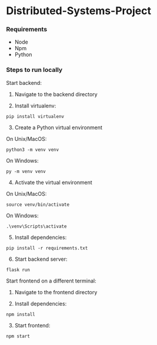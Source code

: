 # Distributed-Systems-Project

### Requirements
- Node
- Npm
- Python

### Steps to run locally
Start backend:
1. Navigate to the backend directory

2. Install virtualenv:

```
pip install virtualenv
```

3. Create a Python virtual environment

On Unix/MacOS:
```
python3 -m venv venv
```

On Windows:
```
py -m venv venv
```

4. Activate the virtual environment

On Unix/MacOS:
```
source venv/bin/activate
```

On Windows:
```
.\venv\Scripts\activate
```

5. Install dependencies:

```
pip install -r requirements.txt
```

6. Start backend server:

```
flask run
```

Start frontend on a different terminal:
1. Navigate to the frontend directory

2. Install dependencies:
```
npm install
```

3. Start frontend:
```
npm start
```